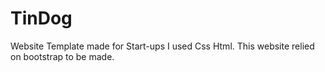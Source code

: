 # TinDog
Website Template made for Start-ups
I used Css Html.
This website relied on bootstrap to be made.
